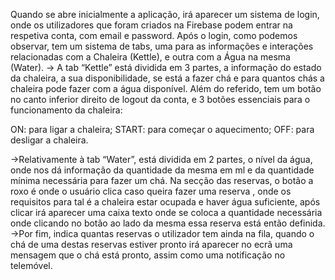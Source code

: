   Quando se abre inicialmente a aplicação, irá aparecer um sistema de login, onde os utilizadores que foram criados na Firebase podem entrar na respetiva conta, com email e password.
	Após o login, como podemos observar, tem um sistema de tabs, uma para as informações e interações relacionadas com a Chaleira (Kettle), e outra com a Água na mesma (Water).
-> A tab “Kettle” está dividida em 3 partes, a informação do estado da chaleira, a sua disponibilidade, se está a fazer chá e para quantos chás a chaleira pode fazer com a água disponível. Além do referido, tem um botão no canto inferior direito de logout da conta, e 3 botões essenciais para o funcionamento da chaleira:

ON: para ligar a chaleira;
START: para começar o aquecimento;
OFF: para desligar a chaleira.

->Relativamente à tab “Water”, está dividida em 2 partes, o nível da água, onde nos dá informação da quantidade da mesma em ml e da quantidade mínima necessária para fazer um chá. Na secção das reservas, o botão a roxo é onde o usuário clica caso queira fazer uma reserva , onde os requisitos para tal é a chaleira estar ocupada e haver água suficiente, após clicar irá aparecer uma caixa texto onde se coloca a quantidade necessária onde clicando no botão ao lado da mesma essa reserva está então definida. 
->Por fim, indica quantas reservas o utilizador tem ainda na fila,  quando o chá de uma destas reservas estiver pronto irá aparecer no ecrã uma mensagem que o chá está pronto, assim como uma notificação no telemóvel.






